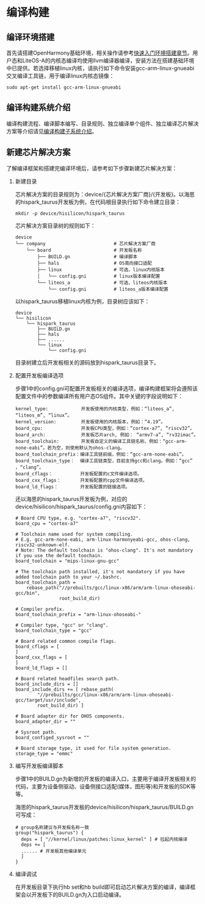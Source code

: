 # 编译构建

## 编译环境搭建

首先请搭建OpenHarmony基础环境，相关操作请参考[快速入门环境搭建章节](../quick-start/quickstart-overview.md)。用户态和LiteOS-A的内核态编译均使用llvm编译器编译，安装方法在搭建基础环境中已提供。若选择移植linux内核，请执行如下命令安装gcc-arm-linux-gnueabi交叉编译工具链，用于编译linux内核态镜像：


```
sudo apt-get install gcc-arm-linux-gnueabi
```


## 编译构建系统介绍

编译构建流程、编译脚本编写、目录规则、独立编译单个组件、独立编译芯片解决方案等介绍请见[编译构建子系统介绍](../subsystems/subsys-build-all.md)。


## 新建芯片解决方案

了解编译框架和搭建完编译环境后，请参考如下步骤新建芯片解决方案：

1. 新建目录

   芯片解决方案的目录规则为：device/{芯片解决方案厂商}/{开发板}。以海思的hispark_taurus开发板为例，在代码根目录执行如下命令建立目录：

   
   ```
   mkdir -p device/hisilicon/hispark_taurus
   ```

   芯片解决方案目录树的规则如下：

   
   ```
   device                                      
   └── company                         # 芯片解决方案厂商
       └── board                       # 开发板名称
           ├── BUILD.gn                # 编译脚本
           ├── hals                    # OS南向接口适配
           ├── linux                   # 可选，linux内核版本
           │   └── config.gni          # linux版本编译配置
           └── liteos_a                # 可选，liteos内核版本
               └── config.gni          # liteos_a版本编译配置
   ```

   以hispark_taurus移植linux内核为例，目录树应该如下：

   
   ```
   device                  
   └── hisilicon             
       └── hispark_taurus          
           ├── BUILD.gn    
           ├── hals        
           ├── ......      
           └── linux    
               └── config.gni  
   ```

   目录树建立后开发板相关的源码放到hispark_taurus目录下。

2. 配置开发板编译选项

   步骤1中的config.gni可配置开发板相关的编译选项，编译构建框架将会遵照该配置文件中的参数编译所有用户态OS组件。其中关键的字段说明如下：

   
   ```
   kernel_type:            开发板使用的内核类型，例如：“liteos_a”, “liteos_m”, “linux”。
   kernel_version:         开发板使用的内核版本，例如：“4.19”。
   board_cpu:              开发板CPU类型，例如：“cortex-a7”, “riscv32”。
   board_arch:             开发板芯片arch, 例如： “armv7-a”, “rv32imac”。
   board_toolchain:        开发板自定义的编译工具链名称，例如：“gcc-arm-none-eabi”。若为空，则使用默认为ohos-clang。
   board_toolchain_prefix：编译工具链前缀，例如：“gcc-arm-none-eabi”。
   board_toolchain_type：  编译工具链类型，目前支持gcc和clang。例如：“gcc” ，“clang”。
   board_cflags：          开发板配置的c文件编译选项。
   board_cxx_flags：       开发板配置的cpp文件编译选项。
   board_ld_flags：        开发板配置的链接选项。
   ```

     还以海思的hispark_taurus开发板为例，对应的device/hisilicon/hispark_taurus/config.gni内容如下：
   
   ```
   # Board CPU type, e.g. "cortex-a7", "riscv32".
   board_cpu = "cortex-a7"
   
   # Toolchain name used for system compiling.
   # E.g. gcc-arm-none-eabi, arm-linux-harmonyeabi-gcc, ohos-clang,  riscv32-unknown-elf.
   # Note: The default toolchain is "ohos-clang". It's not mandatory if you use the default toochain.
   board_toolchain = "mips-linux-gnu-gcc"
   
   # The toolchain path installed, it's not mandatory if you have added toolchain path to your ~/.bashrc.
   board_toolchain_path = 
       rebase_path("//prebuilts/gcc/linux-x86/arm/arm-linux-ohoseabi-gcc/bin",
                   root_build_dir)
   
   # Compiler prefix.
   board_toolchain_prefix = "arm-linux-ohoseabi-"
   
   # Compiler type, "gcc" or "clang".
   board_toolchain_type = "gcc"
   
   # Board related common compile flags.
   board_cflags = [
   ]
   board_cxx_flags = [
   ]
   board_ld_flags = []
   
   # Board related headfiles search path.
   board_include_dirs = []
   board_include_dirs += [ rebase_path(
           "//prebuilts/gcc/linux-x86/arm/arm-linux-ohoseabi-gcc/target/usr/include",
           root_build_dir) ]
   
   # Board adapter dir for OHOS components.
   board_adapter_dir = ""
   
   # Sysroot path.
   board_configed_sysroot = ""
   
   # Board storage type, it used for file system generation.
   storage_type = "emmc"
   ```

3. 编写开发板编译脚本

   步骤1中的BUILD.gn为新增的开发板的编译入口，主要用于编译开发板相关的代码，主要为设备侧驱动、设备侧接口适配(媒体，图形等)和开发板的SDK等等。

   海思的hispark_taurus开发板的device/hisilicon/hispark_taurus/BUILD.gn可写成：

   
   ```
   # group名称建议与开发板名称一致
   group("hispark_taurus") {   
     deps = [ "//kernel/linux/patches:linux_kernel" ] # 拉起内核编译
     deps += [
     ...... # 开发板其他编译单元
     ]
   }
   ```

4. 编译调试

   在开发板目录下执行hb set和hb build即可启动芯片解决方案的编译，编译框架会以开发板下的BUILD.gn为入口启动编译。
